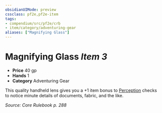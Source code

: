 ```yaml
---
obsidianUIMode: preview
cssclass: pf2e,pf2e-item
tags:
- compendium/src/pf2e/crb
- item/category/adventuring-gear
aliases: ["Magnifying Glass"]
---
```

# Magnifying Glass *Item 3*  

- **Price** 40 gp
- **Hands** 1
- **Category** Adventuring Gear

This quality handheld lens gives you a +1 item bonus to [Perception](/compendium/skills.md#Perception) checks to notice minute details of documents, fabric, and the like.

*Source: Core Rulebook p. 288*
